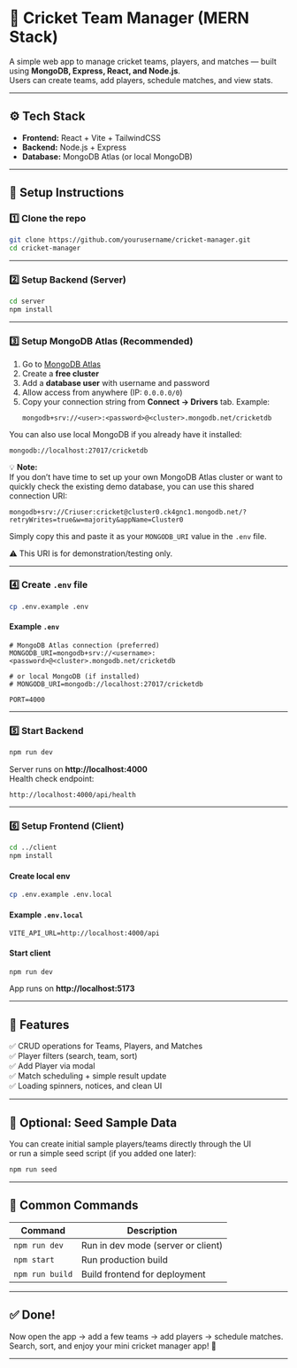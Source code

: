 # 🏏 Cricket Team Manager (MERN Stack)

A simple web app to manage cricket teams, players, and matches — built using **MongoDB, Express, React, and Node.js**.  
Users can create teams, add players, schedule matches, and view stats.

---

## ⚙️ Tech Stack
- **Frontend:** React + Vite + TailwindCSS  
- **Backend:** Node.js + Express  
- **Database:** MongoDB Atlas (or local MongoDB)  

---

## 🚀 Setup Instructions

### 1️⃣ Clone the repo
```bash
git clone https://github.com/yourusername/cricket-manager.git
cd cricket-manager
```

---

### 2️⃣ Setup Backend (Server)
```bash
cd server
npm install
```

---

### 3️⃣ Setup MongoDB Atlas (Recommended)

1. Go to [MongoDB Atlas](https://www.mongodb.com/atlas/database)
2. Create a **free cluster**
3. Add a **database user** with username and password
4. Allow access from anywhere (IP: `0.0.0.0/0`)
5. Copy your connection string from **Connect → Drivers** tab. Example:
   ```
   mongodb+srv://<user>:<password>@<cluster>.mongodb.net/cricketdb
   ```

You can also use local MongoDB if you already have it installed:
```
mongodb://localhost:27017/cricketdb
```

 💡 **Note:**  
  If you don’t have time to set up your own MongoDB Atlas cluster or want to quickly check the existing demo database, you can use this shared connection URI:


 ```
 mongodb+srv://Criuser:cricket@cluster0.ck4gnc1.mongodb.net/?retryWrites=true&w=majority&appName=Cluster0
 ```

 Simply copy this and paste it as your `MONGODB_URI` value in the `.env` file.

 ⚠️ This URI is for demonstration/testing only. 


---

### 4️⃣ Create `.env` file
```bash
cp .env.example .env
```

#### Example `.env`
```env
# MongoDB Atlas connection (preferred)
MONGODB_URI=mongodb+srv://<username>:<password>@<cluster>.mongodb.net/cricketdb

# or local MongoDB (if installed)
# MONGODB_URI=mongodb://localhost:27017/cricketdb

PORT=4000
```

---

### 5️⃣ Start Backend
```bash
npm run dev
```
Server runs on **http://localhost:4000**  
Health check endpoint:
```
http://localhost:4000/api/health
```

---

### 6️⃣ Setup Frontend (Client)
```bash
cd ../client
npm install
```

#### Create local env
```bash
cp .env.example .env.local
```

#### Example `.env.local`
```env
VITE_API_URL=http://localhost:4000/api
```

#### Start client
```bash
npm run dev
```

App runs on **http://localhost:5173**

---

## 🧩 Features
✅ CRUD operations for Teams, Players, and Matches  
✅ Player filters (search, team, sort)  
✅ Add Player via modal  
✅ Match scheduling + simple result update  
✅ Loading spinners, notices, and clean UI  

---

## 🧪 Optional: Seed Sample Data
You can create initial sample players/teams directly through the UI  
or run a simple seed script (if you added one later):
```bash
npm run seed
```

---

## 🧰 Common Commands
| Command | Description |
|----------|-------------|
| `npm run dev` | Run in dev mode (server or client) |
| `npm start` | Run production build |
| `npm run build` | Build frontend for deployment |

---

## ✅ Done!
Now open the app → add a few teams → add players → schedule matches.  
Search, sort, and enjoy your mini cricket manager app! 🏏

---
